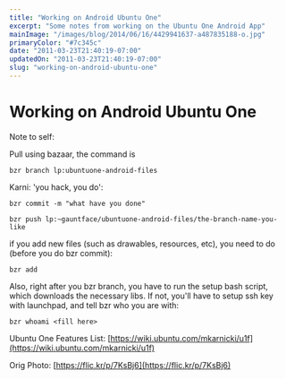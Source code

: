 ```yaml
---
title: "Working on Android Ubuntu One"
excerpt: "Some notes from working on the Ubuntu One Android App"
mainImage: "/images/blog/2014/06/16/4429941637-a487835188-o.jpg"
primaryColor: "#7c345c"
date: "2011-03-23T21:40:19-07:00"
updatedOn: "2011-03-23T21:40:19-07:00"
slug: "working-on-android-ubuntu-one"
---
```


# Working on Android Ubuntu One 

Note to self: 

Pull using bazaar, the command is 

`bzr branch lp:ubuntuone-android-files` 

Karni: 'you hack, you do': 

`bzr commit -m "what have you done"` 

`bzr push lp:~gauntface/ubuntuone-android-files/the-branch-name-you-like` 

if you add new files (such as drawables, resources, etc), you need to do (before you do bzr commit): 

`bzr add` 

Also, right after you bzr branch, you have to run the setup bash script, which downloads the necessary libs. If not, you'll have to setup ssh key with launchpad, and tell bzr who you are with: 

`bzr whoami <fill here>` 

Ubuntu One Features List: [https://wiki.ubuntu.com/mkarnicki/u1f](https://wiki.ubuntu.com/mkarnicki/u1f)

Orig Photo: [https://flic.kr/p/7KsBj6](https://flic.kr/p/7KsBj6)